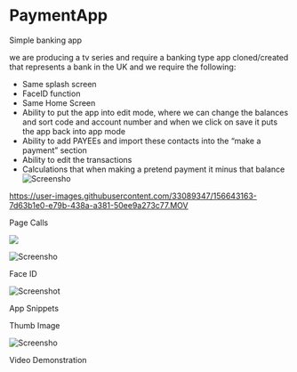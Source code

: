 # PaymentApp

 Simple banking app

we are producing a tv series and require a banking type app cloned/created that represents a bank in the UK and we require the following:

- Same splash screen
- FaceID function
- Same Home Screen
- Ability to put the app into edit mode, where we can change the balances and sort code and account number and when we click on save it puts the app back into app mode
- Ability to add PAYEEs and import these contacts into the “make a payment” section
- Ability to edit the transactions
- Calculations that when making a pretend payment it minus that balance![Screensho](4F6C1C6B-BC62-4A71-97D7-4FDFA734A352.jpeg)

https://user-images.githubusercontent.com/33089347/156643163-7d63b1e0-e79b-438a-a381-50ee9a273c77.MOV


Page Calls

![](6D1C7FDD-094B-44F7-BA9E-BFE47F9BFCDE.png)


![Screensho](53AB64AA-D061-4730-9703-6AD876689250.png)


Face ID

![Screenshot](6D1C7FDD-094B-44F7-BA9E-BFE47F9BFCDE.png)


App Snippets

Thumb Image

![Screensho](thumb_40FAA358-DE36-4754-A3C1-7F1255858E65.png)

Video Demonstration
